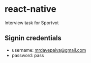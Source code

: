 # react-native
Interview task for Sportvot


## Signin credentials
- username: mrdavepaiva@gmail.com
- password: pass
